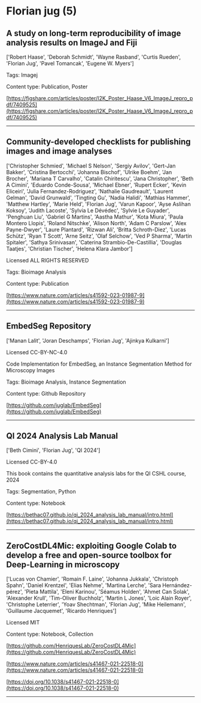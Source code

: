 # Florian jug (5)
## A study on long-term reproducibility of image analysis results on ImageJ and Fiji

['Robert Haase', 'Deborah Schmidt', 'Wayne Rasband', 'Curtis Rueden', 'Florian Jug', 'Pavel Tomancak', 'Eugene W. Myers']



Tags: Imagej

Content type: Publication, Poster

[https://figshare.com/articles/poster/I2K_Poster_Haase_V6_ImageJ_repro_pdf/7409525](https://figshare.com/articles/poster/I2K_Poster_Haase_V6_ImageJ_repro_pdf/7409525)


---

## Community-developed checklists for publishing images and image analyses

['Christopher Schmied', 'Michael S Nelson', 'Sergiy Avilov', 'Gert-Jan Bakker', 'Cristina Bertocchi', 'Johanna Bischof', 'Ulrike Boehm', 'Jan Brocher', 'Mariana T Carvalho', 'Catalin Chiritescu', 'Jana Christopher', 'Beth A Cimini', 'Eduardo Conde-Sousa', 'Michael Ebner', 'Rupert Ecker', 'Kevin Eliceiri', 'Julia Fernandez-Rodriguez', 'Nathalie Gaudreault', 'Laurent Gelman', 'David Grunwald', 'Tingting Gu', 'Nadia Halidi', 'Mathias Hammer', 'Matthew Hartley', 'Marie Held', 'Florian Jug', 'Varun Kapoor', 'Ayse Aslihan Koksoy', 'Judith Lacoste', 'Sylvia Le Dévédec', 'Sylvie Le Guyader', 'Penghuan Liu', 'Gabriel G Martins', 'Aastha Mathur', 'Kota Miura', 'Paula Montero Llopis', 'Roland Nitschke', 'Alison North', 'Adam C Parslow', 'Alex Payne-Dwyer', 'Laure Plantard', 'Rizwan Ali', 'Britta Schroth-Diez', 'Lucas Schütz', 'Ryan T Scott', 'Arne Seitz', 'Olaf Selchow', 'Ved P Sharma', 'Martin Spitaler', 'Sathya Srinivasan', 'Caterina Strambio-De-Castillia', 'Douglas Taatjes', 'Christian Tischer', 'Helena Klara Jambor']

Licensed ALL RIGHTS RESERVED



Tags: Bioimage Analysis

Content type: Publication

[https://www.nature.com/articles/s41592-023-01987-9](https://www.nature.com/articles/s41592-023-01987-9)


---

## EmbedSeg Repository

['Manan Lalit', 'Joran Deschamps', 'Florian Jug', 'Ajinkya Kulkarni']

Licensed CC-BY-NC-4.0



Code Implementation for EmbedSeg, an Instance Segmentation Method for Microscopy Images

Tags: Bioimage Analysis, Instance Segmentation

Content type: Github Repository

[https://github.com/juglab/EmbedSeg](https://github.com/juglab/EmbedSeg)


---

## QI 2024 Analysis Lab Manual

['Beth Cimini', 'Florian Jug', 'QI 2024']

Licensed CC-BY-4.0



This book contains the quantitative analysis labs for the QI CSHL course, 2024

Tags: Segmentation, Python

Content type: Notebook

[https://bethac07.github.io/qi_2024_analysis_lab_manual/intro.html](https://bethac07.github.io/qi_2024_analysis_lab_manual/intro.html)


---

## ZeroCostDL4Mic: exploiting Google Colab to develop a free and open-source toolbox for Deep-Learning in microscopy

['Lucas von Chamier', 'Romain F. Laine', 'Johanna Jukkala', 'Christoph Spahn', 'Daniel Krentzel', 'Elias Nehme', 'Martina Lerche', 'Sara Hernández-pérez', 'Pieta Mattila', 'Eleni Karinou', 'Séamus Holden', 'Ahmet Can Solak', 'Alexander Krull', 'Tim-Oliver Buchholz', 'Martin L Jones', 'Loic Alain Royer', 'Christophe Leterrier', 'Yoav Shechtman', 'Florian Jug', 'Mike Heilemann', 'Guillaume Jacquemet', 'Ricardo Henriques']

Licensed MIT



Content type: Notebook, Collection

[https://github.com/HenriquesLab/ZeroCostDL4Mic](https://github.com/HenriquesLab/ZeroCostDL4Mic)

[https://www.nature.com/articles/s41467-021-22518-0](https://www.nature.com/articles/s41467-021-22518-0)

[https://doi.org/10.1038/s41467-021-22518-0](https://doi.org/10.1038/s41467-021-22518-0)


---

